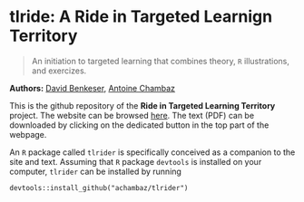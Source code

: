 # tlride: A Ride in Targeted Learnign Territory

> An initiation to targeted  learning that combines theory, `R` illustrations,
> and exercizes. 

__Authors:__ [David Benkeser](https://www.benkeserstatistics.com/), [Antoine
Chambaz](http://www.math-info.univ-paris5.fr/~chambaz/)

This is the  github repository of the __Ride in  Targeted Learning Territory__
project.  The  website can be  browsed [here](http://achambaz.github.io/tlride
"TLRIDE").  The text  (PDF) can  be downloaded  by clicking  on the  dedicated
button in the top part of the webpage.
 
An `R`  package called `tlrider` is  specifically conceived as a  companion to
the site and  text. Assuming that `R` package `devtools`  is installed on your
computer, `tlrider` can be installed by running

```
devtools::install_github("achambaz/tlrider")
```
